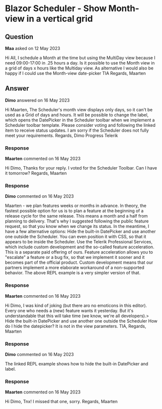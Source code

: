 # Blazor Scheduler - Show Month-view in a vertical grid

## Question

**Maa** asked on 12 May 2023

Hi All, I schedule a Month at the time but using the MultiDay view because I need 09:00-17:00 in .25 hours a day. Is it possible to use the Month view in a grid of days x hours like the Multiday view. As alternative I would also be happy if I could use the Month-view date-picker TIA Regards, Maarten

## Answer

**Dimo** answered on 16 May 2023

Hi Maarten, The Scheduler's month view displays only days, so it can't be used as a Grid of days and hours. It will be possible to change the label, which opens the DatePicker in the Scheduler toolbar when we implement a Scheduler toolbar template. Please consider voting and following the linked item to receive status updates. I am sorry if the Scheduler does not fully meet your requirements. Regards, Dimo Progress Telerik

### Response

**Maarten** commented on 16 May 2023

Hi Dimo, Thanks for your reply. I voted for the Scheduler Toolbar. Can I have it tomorrow? Regards, Maarten

### Response

**Dimo** commented on 16 May 2023

Maarten - we plan features weeks or months in advance. In theory, the fastest possible option for us is to plan a feature at the beginning of a release cycle for the same release. This means a month and a half from planning to delivery. That's why I suggested following the public feature request, so that you know when we change its status. In the meantime, I have a few alternative options: Hide the built-in DatePicker and use another one outside the Scheduler. You can even position it with CSS, so that it appears to be inside the Scheduler. Use the Telerik Professional Services, which include custom development and the so-called feature acceleration. This is a separate paid offering of ours. Feature acceleration allows you to "escalate" a feature or a bug fix, so that we implement it sooner and it becomes part of the official product. Custom development means that our partners implement a more elaborate workaround of a non-supported behavior. The above REPL example is a very simpler version of that.

### Response

**Maarten** commented on 16 May 2023

Hi Dimo, I was kind of joking (but there aro no emoticons in this editor). Every one who needs a (new) feature wants it yesterday. But it's understandable that this will take time (we know, we're all developers).> Hide the built-in DatePicker and use another one outside the Scheduler How do I hide the datepicker? It is not in the view parameters. TIA, Regards, Maarten

### Response

**Dimo** commented on 16 May 2023

The linked REPL example shows how to hide the built-in DatePicker and label.

### Response

**Maarten** commented on 16 May 2023

Hi Dimo, Tnx! I missed that one, sorry. Regards, Maarten
